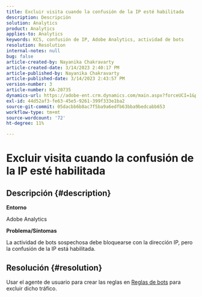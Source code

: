 ```yaml
---
title: Excluir visita cuando la confusión de la IP esté habilitada
description: Descripción
solution: Analytics
product: Analytics
applies-to: Analytics
keywords: KCS, confusión de IP, Adobe Analytics, actividad de bots
resolution: Resolution
internal-notes: null
bug: false
article-created-by: Nayanika Chakravarty
article-created-date: 3/14/2023 2:40:17 PM
article-published-by: Nayanika Chakravarty
article-published-date: 3/14/2023 2:43:57 PM
version-number: 3
article-number: KA-20735
dynamics-url: https://adobe-ent.crm.dynamics.com/main.aspx?forceUCI=1&pagetype=entityrecord&etn=knowledgearticle&id=a7314f20-76c2-ed11-83ff-6045bd006a22
exl-id: 44d52af3-fe63-45e5-9261-399f333e1ba2
source-git-commit: 05dacbb6b8ac7f5ba9a6edfb63bba9bedcabb653
workflow-type: tm+mt
source-wordcount: '72'
ht-degree: 11%

---
```


# Excluir visita cuando la confusión de la IP esté habilitada

## Descripción {#description}


<b>Entorno</b>

Adobe Analytics

<b>Problema/Síntomas</b>

La actividad de bots sospechosa debe bloquearse con la dirección IP, pero la confusión de la IP está habilitada.


## Resolución {#resolution}


Usar el agente de usuario para crear las reglas en [Reglas de bots](https://experienceleague.adobe.com/docs/analytics/admin/admin-tools/manage-report-suites/edit-report-suite/report-suite-general/bot-removal/bot-rules.html?lang=en) para excluir dicho tráfico.
